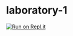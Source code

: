 # laboratory-1
[![Run on Repl.it](https://repl.it/badge/github/Pavel-Daria/laboratory-1)](https://repl.it/github/Pavel-Daria/laboratory-1)
